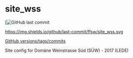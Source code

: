 # site_wss

[![GitHub last commit](https://img.shields.io/github/last-commit/:ffsw/:site_wss.svg)

https://img.shields.io/github/last-commit/ffsw/site_wss.svg
	
[GitHub versions/tags/commits](#github-versionstagscommits)

Site config for Domäne Weinstrasse Süd (SÜW)  - 2017 (LEDE)
